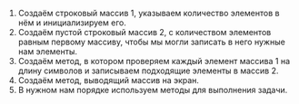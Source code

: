 1. Создаём строковый массив 1, указываем количество элементов в нём и инициализируем его.
2. Создаём пустой строковый массив 2, с количеством элементов равным первому массиву, чтобы мы могли записать в него нужные нам элементы.
3. Создаём метод, в котором проверяем каждый элемент массива 1 на длину символов и записываем подходящие элементы в массив 2.
4. Создаём метод, выводящий массив на экран.
5. В нужном нам порядке используем методы для выполнения задачи.